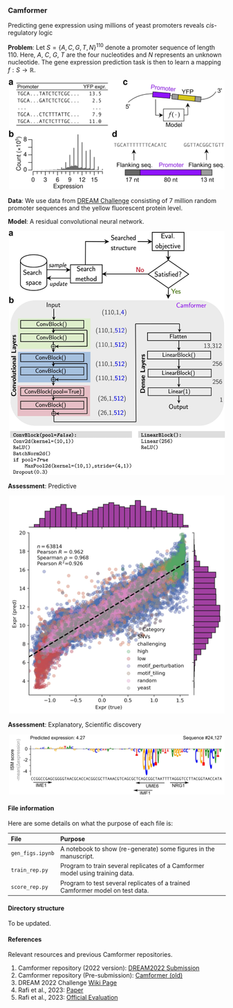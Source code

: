 ### Camformer
Predicting gene expression using millions of yeast promoters reveals *cis*-regulatory logic

**Problem**: Let $S = \{A,C,G,T,N\}^{110}$ denote a promoter sequence of length $110$. Here, $A$, $C$, $G$, $T$ are the four nucleotides and  $N$ represents an unknown nucleotide.  The gene expression prediction task is then to learn a mapping  $f: S \to \mathbb{R}$.

<div align="center">
    <img src="readme_figs/Fig1.jpg" alt="Graphical abstract" width="500">
</div>

**Data**: We use data from [DREAM Challenge](https://www.synapse.org/#!Synapse:syn28469146/wiki/617075) consisting of 7 million random promoter sequences and the yellow fluorescent protein level.

**Model**: A residual convolutional neural network.

<div align="center">
    <img src="readme_figs/Fig2.jpg" alt="Search for a model" width="500">
</div>

**Assessment**: Predictive

<div align="center">
    <img src="readme_figs/Fig3.jpg" alt="Evaluating a trained model" width="500">
</div>

**Assessment**: Explanatory, Scientific discovery

<div align="center">
    <img src="readme_figs/Fig4.jpg" alt="Evaluating a trained model for explanatory assessment" width="500">
</div>

#### File information

Here are some details on what the purpose of each file is:

| File               | Purpose                                                                       |
|:-------------------| :-----------------------------------------------------------------------------|
| `gen_figs.ipynb`   | A notebook to show (re-generate) some figures in the manuscript.              |
| `train_rep.py`     | Program to train several replicates of a Camformer model using training data. |
| `score_rep.py`     | Program to test several replicates of a trained Camformer model on test data. |


#### Directory structure

To be updated.

#### References

Relevant resources and previous Camformer repositories.

1. Camformer repository (2022 version): [DREAM2022 Submission](https://github.com/FredrikSvenssonUK/DREAM2022_Camformers)
2. Camformer repository (Pre-submission): [Camformer (old)](https://github.com/FredrikSvenssonUK/camformers)
3. DREAM 2022 Challenge [Wiki Page](https://www.synapse.org/#!Synapse:syn28469146/wiki/617075)
4. Rafi et al., 2023: [Paper](https://www.biorxiv.org/content/10.1101/2023.04.26.538471v1)
5. Rafi et al., 2023: [Official Evaluation](https://zenodo.org/records/7395397)

